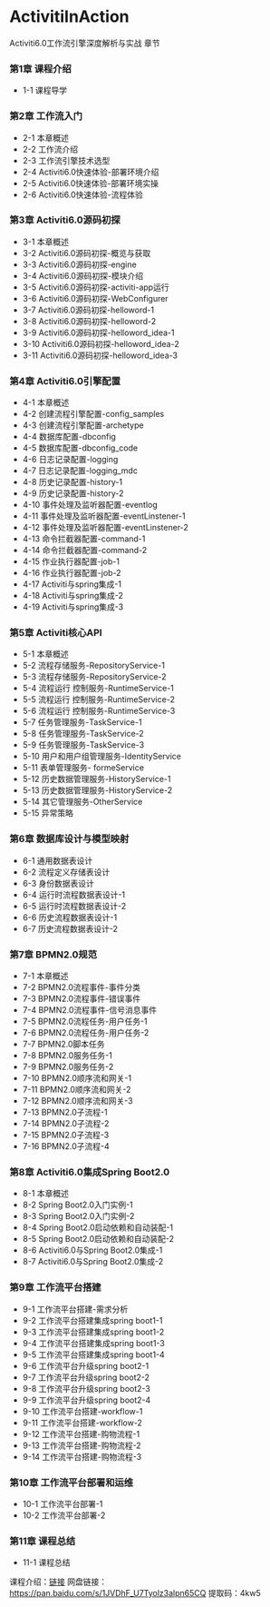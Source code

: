 # ActivitiInAction
Activiti6.0工作流引擎深度解析与实战
章节
### 第1章 课程介绍
- 1-1  课程导学
### 第2章 工作流入门
- 2-1  本章概述
- 2-2  工作流介绍
- 2-3  工作流引擎技术选型
- 2-4  Activiti6.0快速体验-部署环境介绍
- 2-5  Activiti6.0快速体验-部署环境实操
- 2-6  Activiti6.0快速体验-流程体验
### 第3章 Activiti6.0源码初探
- 3-1  本章概述
- 3-2  Activiti6.0源码初探-概览与获取
- 3-3  Activiti6.0源码初探-engine
- 3-4  Activiti6.0源码初探-模块介绍
- 3-5  Activiti6.0源码初探-activiti-app运行
- 3-6  Activiti6.0源码初探-WebConfigurer
- 3-7  Activiti6.0源码初探-helloword-1
- 3-8  Activiti6.0源码初探-helloword-2
- 3-9  Activiti6.0源码初探-helloword_idea-1
- 3-10  Activiti6.0源码初探-helloword_idea-2
- 3-11  Activiti6.0源码初探-helloword_idea-3
### 第4章 Activiti6.0引擎配置
- 4-1  本章概述
- 4-2  创建流程引擎配置-config_samples
- 4-3  创建流程引擎配置-archetype
- 4-4  数据库配置-dbconfig
- 4-5  数据库配置-dbconfig_code
- 4-6  日志记录配置-logging
- 4-7  日志记录配置-logging_mdc
- 4-8  历史记录配置-history-1
- 4-9  历史记录配置-history-2
- 4-10  事件处理及监听器配置-eventlog
- 4-11  事件处理及监听器配置-eventLinstener-1
- 4-12  事件处理及监听器配置-eventLinstener-2
- 4-13  命令拦截器配置-command-1
- 4-14  命令拦截器配置-command-2
- 4-15  作业执行器配置-job-1
- 4-16  作业执行器配置-job-2
- 4-17  Activiti与spring集成-1
- 4-18  Activiti与spring集成-2
- 4-19  Activiti与spring集成-3
### 第5章 Activiti核心API
- 5-1  本章概述
- 5-2  流程存储服务-RepositoryService-1
- 5-3  流程存储服务-RepositoryService-2
- 5-4  流程运行 控制服务-RuntimeService-1
- 5-5  流程运行 控制服务-RuntimeService-2
- 5-6  流程运行 控制服务-RuntimeService-3
- 5-7  任务管理服务-TaskService-1
- 5-8  任务管理服务-TaskService-2
- 5-9  任务管理服务-TaskService-3
- 5-10  用户和用户组管理服务-IdentityService
- 5-11  表单管理服务- formeService
- 5-12  历史数据管理服务-HistoryService-1
- 5-13  历史数据管理服务-HistoryService-2
- 5-14  其它管理服务-OtherService
- 5-15  异常策略
### 第6章 数据库设计与模型映射
- 6-1  通用数据表设计
- 6-2  流程定义存储表设计
- 6-3  身份数据表设计
- 6-4  运行时流程数据表设计-1
- 6-5  运行时流程数据表设计-2
- 6-6  历史流程数据表设计-1
- 6-7  历史流程数据表设计-2
### 第7章 BPMN2.0规范
- 7-1  本章概述
- 7-2  BPMN2.0流程事件-事件分类
- 7-3  BPMN2.0流程事件-错误事件
- 7-4  BPMN2.0流程事件-信号消息事件
- 7-5  BPMN2.0流程任务-用户任务-1
- 7-6  BPMN2.0流程任务-用户任务-2
- 7-7  BPMN2.0脚本任务
- 7-8  BPMN2.0服务任务-1
- 7-9  BPMN2.0服务任务-2
- 7-10  BPMN2.0顺序流和网关-1
- 7-11  BPMN2.0顺序流和网关-2
- 7-12  BPMN2.0顺序流和网关-3
- 7-13  BPMN2.0子流程-1
- 7-14  BPMN2.0子流程-2
- 7-15  BPMN2.0子流程-3
- 7-16  BPMN2.0子流程-4
### 第8章 Activiti6.0集成Spring Boot2.0
- 8-1  本章概述
- 8-2  Spring Boot2.0入门实例-1
- 8-3  Spring Boot2.0入门实例-2
- 8-4  Spring Boot2.0启动依赖和自动装配-1
- 8-5  Spring Boot2.0启动依赖和自动装配-2
- 8-6  Activiti6.0与Spring Boot2.0集成-1
- 8-7  Activiti6.0与Spring Boot2.0集成-2
### 第9章 工作流平台搭建
- 9-1  工作流平台搭建-需求分析
- 9-2   工作流平台搭建集成spring boot1-1
- 9-3   工作流平台搭建集成spring boot1-2
- 9-4   工作流平台搭建集成spring boot1-3
- 9-5   工作流平台搭建集成spring boot1-4
- 9-6  工作流平台升级spring boot2-1
- 9-7  工作流平台升级spring boot2-2
- 9-8  工作流平台升级spring boot2-3
- 9-9  工作流平台升级spring boot2-4
- 9-10  工作流平台搭建-workflow-1
- 9-11  工作流平台搭建-workflow-2
- 9-12  工作流平台搭建-购物流程-1
- 9-13  工作流平台搭建-购物流程-2
- 9-14  工作流平台搭建-购物流程-3
### 第10章 工作流平台部署和运维
- 10-1  工作流平台部署-1
- 10-2  工作流平台部署-2
### 第11章 课程总结
- 11-1  课程总结

课程介绍：[链接](https://blog.csdn.net/weixin_43121468/article/details/82347026)
网盘链接：https://pan.baidu.com/s/1JVDhF_U7Tyolz3alpn65CQ 提取码：4kw5